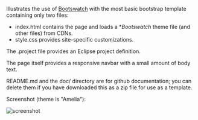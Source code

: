 Illustrates the use of [Bootswatch](http://bootswatch.com/) with the most basic bootstrap template containing only two files:

  * index.html contains the page and loads a **Bootswatch* theme file (and other files) from CDNs.
  * style.css provides site-specific customizations.

The .project file provides an Eclipse project definition.
  
The page itself provides a responsive navbar with a small amount of body text.

README.md and the doc/ directory are for github documentation; you can delete them if you
have downloaded this as a zip file for use as a template.

Screenshot (theme is "Amelia"):

![screenshot](https://raw.github.com/ics-software-engineering/bootstrap-example-intro/basic/doc/bootswatch-normal.png)

